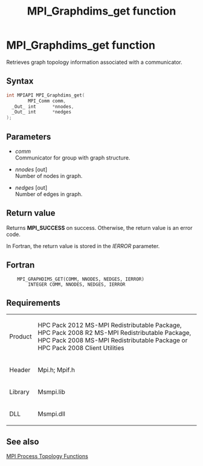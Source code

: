 ﻿---
title: MPI_Graphdims_get function
TOCTitle: MPI_Graphdims_get function
ms:assetid: ef8b9432-ac5a-42c3-ac0b-03891d789414
ms:mtpsurl: https://msdn.microsoft.com/en-us/library/Dn473384(v=VS.85)
ms:contentKeyID: 59360920
ms.date: 03/28/2018
mtps_version: v=VS.85
f1_keywords:
- MPI_GRAPHDIMS_GET
- mpif/MPI_Graphdims_get
- mpi/MPI_GRAPHDIMS_GET
dev_langs:
- C++
- C
---

# MPI\_Graphdims\_get function

Retrieves graph topology information associated with a communicator.

## Syntax

``` c++
int MPIAPI MPI_Graphdims_get(
        MPI_Comm comm,
  _Out_ int      *nnodes,
  _Out_ int      *nedges
);
```

## Parameters

  - *comm*  
    Communicator for group with graph structure.

  - *nnodes* \[out\]  
    Number of nodes in graph.

  - *nedges* \[out\]  
    Number of edges in graph.

## Return value

Returns **MPI\_SUCCESS** on success. Otherwise, the return value is an error code.

In Fortran, the return value is stored in the *IERROR* parameter.

## Fortran

``` FORTRAN
    MPI_GRAPHDIMS_GET(COMM, NNODES, NEDGES, IERROR)
        INTEGER COMM, NNODES, NEDGES, IERROR
```

## Requirements

<table>
<colgroup>
<col  />
<col  />
</colgroup>
<tbody>
<tr class="odd">
<td><p>Product</p></td>
<td><p>HPC Pack 2012 MS-MPI Redistributable Package, HPC Pack 2008 R2 MS-MPI Redistributable Package, HPC Pack 2008 MS-MPI Redistributable Package or HPC Pack 2008 Client Utilities</p></td>
</tr>
<tr class="even">
<td><p>Header</p></td>
<td>Mpi.h;
Mpif.h</td>
</tr>
<tr class="odd">
<td><p>Library</p></td>
<td>Msmpi.lib</td>
</tr>
<tr class="even">
<td><p>DLL</p></td>
<td>Msmpi.dll</td>
</tr>
</tbody>
</table>


## See also

[MPI Process Topology Functions](mpi-process-topology-functions.md)

